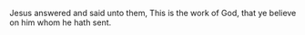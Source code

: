 Jesus answered and said unto them, This is the work of God, that ye believe on him whom he hath sent.
